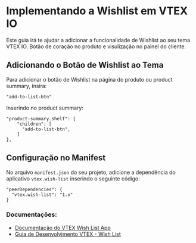 # Implementando a Wishlist em VTEX IO

Este guia irá te ajudar a adicionar a funcionalidade de Wishlist ao seu tema VTEX IO. Botão de coração no produto e visulização no painel do cliente.

## Adicionando o Botão de Wishlist ao Tema

Para adicionar o botão de Wishlist na página do produto ou product summary, insira:
```
"add-to-list-btn"
```

Inserindo no product summary:
```
"product-summary.shelf": {
    "children": [ 
      "add-to-list-btn", 
    ]
},
```


## Configuração no Manifest

No arquivo `manifest.json` do seu projeto, adicione a dependência do aplicativo `vtex.wish-list` inserindo o seguinte código:

```
"peerDependencies": {
  "vtex.wish-list": "1.x"
}
```


### Documentações: 
- [Documentação do VTEX Wish List App](https://apps.vtex.com/vtex-wish-list/p)
- [Guia de Desenvolvimento VTEX - Wish List](https://developers.vtex.com/docs/apps/vtex-wish-list)
